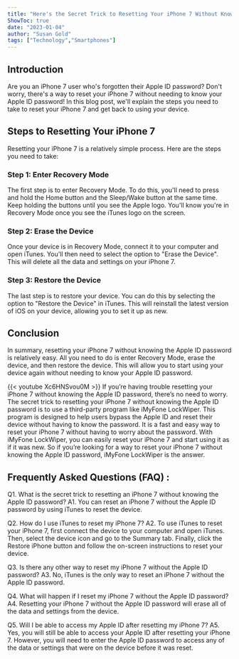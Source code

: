 ```yaml
---
title: "Here's the Secret Trick to Resetting Your iPhone 7 Without Knowing the Apple ID Password!"
ShowToc: true 
date: "2023-01-04"
author: "Susan Gold" 
tags: ["Technology","Smartphones"]
---
```

## Introduction

Are you an iPhone 7 user who's forgotten their Apple ID password? Don't worry, there's a way to reset your iPhone 7 without needing to know your Apple ID password! In this blog post, we'll explain the steps you need to take to reset your iPhone 7 and get back to using your device. 

## Steps to Resetting Your iPhone 7

Resetting your iPhone 7 is a relatively simple process. Here are the steps you need to take: 

### Step 1: Enter Recovery Mode

The first step is to enter Recovery Mode. To do this, you'll need to press and hold the Home button and the Sleep/Wake button at the same time. Keep holding the buttons until you see the Apple logo. You'll know you're in Recovery Mode once you see the iTunes logo on the screen. 

### Step 2: Erase the Device

Once your device is in Recovery Mode, connect it to your computer and open iTunes. You'll then need to select the option to "Erase the Device". This will delete all the data and settings on your iPhone 7. 

### Step 3: Restore the Device

The last step is to restore your device. You can do this by selecting the option to "Restore the Device" in iTunes. This will reinstall the latest version of iOS on your device, allowing you to set it up as new. 

## Conclusion

In summary, resetting your iPhone 7 without knowing the Apple ID password is relatively easy. All you need to do is enter Recovery Mode, erase the device, and then restore the device. This will allow you to start using your device again without needing to know your Apple ID password.

{{< youtube Xc6HNSvou0M >}} 
If you’re having trouble resetting your iPhone 7 without knowing the Apple ID password, there’s no need to worry. The secret trick to resetting your iPhone 7 without knowing the Apple ID password is to use a third-party program like iMyFone LockWiper. This program is designed to help users bypass the Apple ID and reset their device without having to know the password. It is a fast and easy way to reset your iPhone 7 without having to worry about the password. With iMyFone LockWiper, you can easily reset your iPhone 7 and start using it as if it was new. So if you’re looking for a way to reset your iPhone 7 without knowing the Apple ID password, iMyFone LockWiper is the answer.

## Frequently Asked Questions (FAQ) :
Q1. What is the secret trick to resetting an iPhone 7 without knowing the Apple ID password?
A1. You can reset an iPhone 7 without the Apple ID password by using iTunes to reset the device.

Q2. How do I use iTunes to reset my iPhone 7?
A2. To use iTunes to reset your iPhone 7, first connect the device to your computer and open iTunes. Then, select the device icon and go to the Summary tab. Finally, click the Restore iPhone button and follow the on-screen instructions to reset your device.

Q3. Is there any other way to reset my iPhone 7 without the Apple ID password?
A3. No, iTunes is the only way to reset an iPhone 7 without the Apple ID password.

Q4. What will happen if I reset my iPhone 7 without the Apple ID password?
A4. Resetting your iPhone 7 without the Apple ID password will erase all of the data and settings from the device.

Q5. Will I be able to access my Apple ID after resetting my iPhone 7?
A5. Yes, you will still be able to access your Apple ID after resetting your iPhone 7. However, you will need to enter the Apple ID password to access any of the data or settings that were on the device before it was reset.


